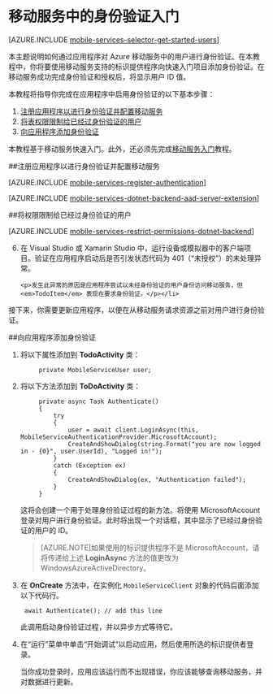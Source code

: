 <properties 
	pageTitle="用于 Xamarin Android 应用的移动服务中的身份验证入门 | Azure"
	description="了解如何使用移动服务通过各种标识提供程序（包括 Microsoft 和 Azure Active Directory 对 Xamarin Android 应用程序的用户进行身份验证。" 
	services="mobile-services" 
	documentationCenter="xamarin" 
	authors="lindydonna" 
	manager="dwrede" 
	editor="mollybos"/>

<tags 
	ms.service="mobile-services" 
	ms.date="05/11/2015" 
	wacn.date="07/18/2016"/>

# 移动服务中的身份验证入门

[AZURE.INCLUDE [mobile-services-selector-get-started-users](../includes/mobile-services-selector-get-started-users.md)]


本主题说明如何通过应用程序对 Azure 移动服务中的用户进行身份验证。在本教程中，你将要使用移动服务支持的标识提供程序向快速入门项目添加身份验证。在移动服务成功完成身份验证和授权后，将显示用户 ID 值。

本教程将指导你完成在应用程序中启用身份验证的以下基本步骤：

1. [注册应用程序以进行身份验证并配置移动服务]
2. [将表权限限制给已经过身份验证的用户]
3. [向应用程序添加身份验证]

本教程基于移动服务快速入门。此外，还必须先完成[移动服务入门]教程。

##<a name="register"></a>注册应用程序以进行身份验证并配置移动服务

[AZURE.INCLUDE [mobile-services-register-authentication](../includes/mobile-services-register-authentication.md)]

[AZURE.INCLUDE [mobile-services-dotnet-backend-aad-server-extension](../includes/mobile-services-dotnet-backend-aad-server-extension.md)]

##<a name="permissions"></a>将权限限制给已经过身份验证的用户

[AZURE.INCLUDE [mobile-services-restrict-permissions-dotnet-backend](../includes/mobile-services-restrict-permissions-dotnet-backend.md)]

<ol start="6">
<li><p>在 Visual Studio 或 Xamarin Studio 中，运行设备或模拟器中的客户端项目。验证在应用程序启动后是否引发状态代码为 401（“未授权”）的未处理异常。</p>
   
   	<p>发生此异常的原因是应用程序尝试以未经身份验证的用户身份访问移动服务，但 <em>TodoItem</em> 表现在要求身份验证。</p></li>
</ol>

接下来，你需要更新应用程序，以便在从移动服务请求资源之前对用户进行身份验证。

##<a name="add-authentication"></a>向应用程序添加身份验证

1. 将以下属性添加到 **TodoActivity** 类：

			private MobileServiceUser user;

2. 将以下方法添加到 **ToDoActivity** 类：

	        private async Task Authenticate()
	        {
	            try
	            {
	                user = await client.LoginAsync(this, MobileServiceAuthenticationProvider.MicrosoftAccount);
	                CreateAndShowDialog(string.Format("you are now logged in - {0}", user.UserId), "Logged in!");
	            }
	            catch (Exception ex)
	            {
	                CreateAndShowDialog(ex, "Authentication failed");
	            }
	        }

    这将会创建一个用于处理身份验证过程的新方法。将使用 MicrosoftAccount 登录对用户进行身份验证。此时将出现一个对话框，其中显示了已经过身份验证的用户的 ID。

    > [AZURE.NOTE]如果使用的标识提供程序不是 MicrosoftAccount，请将传递给上述 **LoginAsync** 方法的值更改为WindowsAzureActiveDirectory。

3. 在 **OnCreate** 方法中，在实例化 `MobileServiceClient` 对象的代码后面添加以下代码行。

		await Authenticate(); // add this line

	此调用启动身份验证过程，并以异步方式等待它。


4. 在“运行”菜单中单击“开始调试”以启动应用，然后使用所选的标识提供者登录。

   	当你成功登录时，应用应该运行而不出现错误，你应该能够查询移动服务，并对数据进行更新。


<!-- ## <a name="next-steps"> </a>Next steps

In the next tutorial, [Service-side authorization of Mobile Services users][Authorize users with scripts], you will take the user ID value provided by Mobile Services based on an authenticated user and use it to filter the data returned by Mobile Services. 
 -->

<!-- Anchors. -->

[注册应用程序以进行身份验证并配置移动服务]: #register
[将表权限限制给已经过身份验证的用户]: #permissions
[向应用程序添加身份验证]: #add-authentication
[Next Steps]: #next-steps


<!-- URLs. -->

[Submit an app page]: http://go.microsoft.com/fwlink/p/?LinkID=266582
[My Applications]: http://go.microsoft.com/fwlink/p/?LinkId=262039
[Live SDK for Windows]: http://go.microsoft.com/fwlink/p/?LinkId=262253
[移动服务入门]: /documentation/articles/mobile-services-dotnet-backend-xamarin-android-get-started/
[Get started with authentication]: /documentation/articles/mobile-services-dotnet-backend-xamarin-android-get-started-users/
[Get started with push notifications]: /documentation/articles/mobile-services-dotnet-backend-xamarin-android-get-started-push/
[Authorize users with scripts]: /documentation/articles/mobile-services-dotnet-backend-service-side-authorization/
[JavaScript and HTML]: /documentation/articles/mobile-services-dotnet-backend-windows-store-javascript-get-started-users/
[Azure Management Portal]: https://manage.windowsazure.cn/

<!---HONumber=Mooncake_0118_2016-->